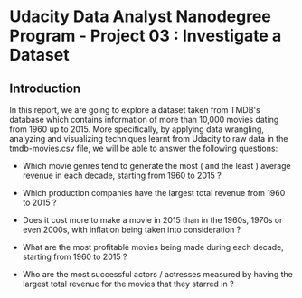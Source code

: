 # Udacity Data Analyst Nanodegree Program - Project 03 : Investigate a Dataset

## Introduction
In this report, we are going to explore a dataset taken from TMDB's database which contains information of more than 10,000 movies dating from 1960 up to 2015. More specifically, by applying data wrangling, analyzing and visualizing techniques learnt from Udacity to raw data in the tmdb-movies.csv file, we will be able to answer the following questions:

- Which movie genres tend to generate the most ( and the least ) average revenue in each decade, starting from 1960 to 2015 ?

- Which production companies have the largest total revenue from 1960 to 2015 ?

- Does it cost more to make a movie in 2015 than in the 1960s, 1970s or even 2000s, with inflation being taken into consideration ?

- What are the most profitable movies being made during each decade, starting from 1960 to 2015 ?

- Who are the most successful actors / actresses measured by having the largest total revenue for the movies that they starred in ?

